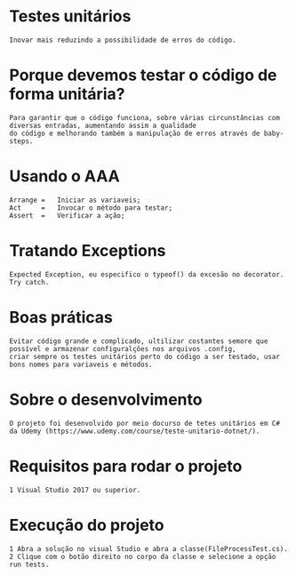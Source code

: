 # Testes unitários
	Inovar mais reduzindo a possibilidade de erros do código.
	
# Porque devemos testar o código de forma unitária?
	Para garantir que o código funciona, sobre várias circunstâncias com diversas entradas, aumentando assim a qualidade 
	do código e melhorando também a manipulação de erros através de baby-steps.

# Usando o AAA
	Arrange = 	Iniciar as variaveis;
	Act		=	Invocar o método para testar;
	Assert	=	Verificar a ação;

# Tratando Exceptions
	Expected Exception, eu especifico o typeof() da excesão no decorator.
	Try catch.

# Boas práticas
	Evitar código grande e complicado, ultilizar costantes semore que possível e armazenar configuralções nos arquivos .config,
	criar sempre os testes unitários perto do código a ser testado, usar bons nomes para variaveis e métodos.

# Sobre o desenvolvimento
	O projeto foi desenvolvido por meio docurso de tetes unitários em C# da Udemy (https://www.udemy.com/course/teste-unitario-dotnet/).

# Requisitos para rodar o projeto
	1 Visual Studio 2017 ou superior.
	
# Execução do projeto
	1 Abra a solução no visual Studio e abra a classe(FileProcessTest.cs).
	2 Clique com o botão direito no corpo da classe e selecione a opção run tests.

